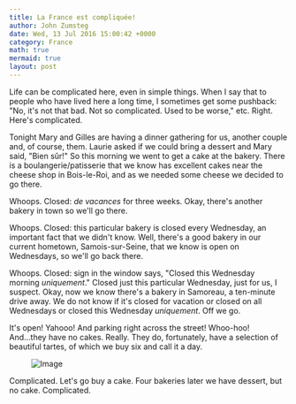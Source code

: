 ```yaml
---
title: La France est compliquée!
author: John Zumsteg
date: Wed, 13 Jul 2016 15:00:42 +0000
category: France
math: true
mermaid: true
layout: post
---
```

Life can be complicated here, even in simple things. When I say that to people who have lived here a long time, I sometimes get some pushback: "No, it's not that bad. Not so complicated. Used to be worse," etc. Right. Here's complicated.

Tonight Mary and Gilles are having a dinner gathering for us, another couple and, of course, them. Laurie asked if we could bring a dessert and Mary said, "Bien sûr!" So this morning we went to get a cake at the bakery. There is a boulangerie/patisserie that we know has excellent cakes near the cheese shop in Bois-le-Roi, and as we needed some cheese we decided to go there.

Whoops. Closed: *de vacances* for three weeks. Okay, there's another bakery in town so we'll go there.

Whoops. Closed: this particular bakery is closed every Wednesday, an important fact that we didn't know. Well, there's a good bakery in our current hometown, Samois-sur-Seine, that we know is open on Wednesdays, so we'll go back there.

Whoops. Closed: sign in the window says, "Closed this Wednesday morning *uniquement*." Closed just this particular Wednesday, just for us, I suspect. Okay, now we know there's a bakery in Samoreau, a ten-minute drive away. We do not know if it's closed for vacation or closed on all Wednesdays or closed this Wednesday *uniquement*. Off we go.

It's open! Yahooo! And parking right across the street! Whoo-hoo! And...they have no cakes. Really. They do, fortunately, have a selection of beautiful tartes, of which we buy six and call it a day.

 <figure>
	<img src="{{"/assets/images/2016/07/tartes.png" | prepend: site.baseurl  }}" alt="Image" />
	<figcaption></figcaption>
</figure>



Complicated. Let's go buy a cake. Four bakeries later we have dessert, but no cake. Complicated.

